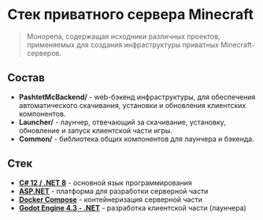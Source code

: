 ﻿# Стек приватного сервера Minecraft

> Монорепа, содержащая исходники различных проектов, применяемых для создания инфраструктуры приватных Minecraft-серверов.

## Состав
- **PashtetMcBackend/** - web-бэкенд инфраструктуры, для обеспечения автоматического скачивания, установки и обновления клиентских компонентов.
- **Launcher/** - лаунчер, отвечающий за скачивание, установку, обновление и запуск клиентской части игры.
- **Common/** - библиотека общих компонентов для лаунчера и бэкенда.


## Стек
- **[C# 12 / .NET 8](https://dotnet.microsoft.com/ru-ru/download)** - основной язык программирования
- **[ASP.NET](https://dotnet.microsoft.com/ru-ru/apps/aspnet)** - платформа для разработки серверной части
- **[Docker Compose](https://docs.docker.com/compose/)** - контейнеризация серверной части
- **[Godot Engine 4.3 - .NET](https://godotengine.org/download/windows/)** - разработка клиентской части (лаунчера)
